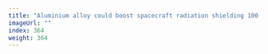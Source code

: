 ```yaml
---
title: "Aluminium alloy could boost spacecraft radiation shielding 100-fold"
imageUrl: ""
index: 364
weight: 364
---
```

